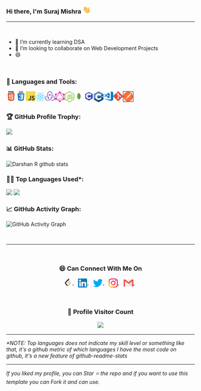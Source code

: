### Hi there, I'm Suraj Mishra <img src="https://github.com/surajmishra7241/surajmishra7241/blob/master/Assets/Hi.gif" width="22px">

---

<br />

- 🌱 I’m currently learning DSA
- 👯 I’m looking to collaborate on Web Development Projects
- 😄 
<!-- - ⚡ Fun fact: I'm in confusion, can you help me to choose the color for the website design -->

<br />


### 🧰 Languages and Tools:

 <img align="left" alt="HTML5" width="26px" src="https://github.com/surajmishra7241/SURAJMISHRA7241/blob/master/Assets/html.png" />
<img align="left" alt="CSS3" width="26px" src="https://github.com/surajmishra7241/surajmishra7241/blob/master/Assets/css.png" />
<img align="left" alt="JavaScript" width="26px" src="https://github.com/surajmishra7241/surajmishra7241/blob/master/Assets/javascript.svg" />
<img align="left" alt="React" width="26px" src="https://github.com/surajmishra7241/surajmishra7241/blob/master/Assets/react-2.svg" />
<img align="left" alt="React" width="26px" src="https://github.com/surajmishra7241/surajmishra7241/blob/master/Assets/redux.svg" />
<img align="left" alt="React" width="26px" src="https://github.com/surajmishra7241/surajmishra7241/blob/master/Assets/graphql.svg" />
<img align="left" alt="Node.js" width="26px" src="https://github.com/surajmishra7241/surajmishra7241/blob/master/Assets/nodejs-icon.svg" />
<img align="left" alt="React" width="26px" src="https://github.com/surajmishra7241/surajmishra7241/blob/master/Assets/mongodb-icon-1.svg" />
<img align="left" alt="C" width="26px" src="https://github.com/surajmishra7241/surajmishra7241/blob/master/Assets/c.png" />
<img align="left" alt="C++" width="26px" src="https://github.com/surajmishra7241/surajmishra7241/blob/master/Assets/c.svg" />

<img align="left" alt="Visual Studio Code" width="26px" src="https://github.com/surajmishra7241/surajmishra7241/blob/master/Assets/visual-studio-code.png" />
<img align="left" alt="Git" width="26px" src="https://github.com/surajmishra7241/surajmishra7241/blob/master/Assets/git-icon.svg" />

<img align="left" alt="postman" width="26px" border = "1px solid white"  color = "red" src="https://github.com/surajmishra7241/surajmishra7241/blob/master/Assets/hello.png" />

<br />
<br />


<!-- Profile Trophy -->
### 🏆 GitHub Profile Trophy:
<a href="https://github.com/ryo-ma/github-profile-trophy">
  <img width=800 src="https://github-profile-trophy.vercel.app/?username=surajmishra7241&column=8&theme=darkhub&no-frame=true&no-bg=true"/>
</a>


<!--   Stats -->
### 📊 GitHub Stats:
![Darshan R github stats](https://github-readme-stats.vercel.app/api?username=surajmishra7241&theme=nord&show_icons=true&count_private=true)
  
  
<!--   Top Languages Using -->
### 👨‍💻 Top Languages Used*:
![](https://github-profile-summary-cards.vercel.app/api/cards/repos-per-language?username=surajmishra7241&theme=nord_dark)
![](https://github-profile-summary-cards.vercel.app/api/cards/most-commit-language?username=surajmishra7241&theme=nord_dark)


<!--   GitHub stats graph -->
### 📈 GitHub Activity Graph:
 ![GitHub Activity Graph](https://activity-graph.herokuapp.com/graph?username=surajmishra7241&theme=github)

 <br> 
 
 <hr>
 
 <br>

  <div align="center">
  <h3><b>😄 Can Connect With Me On</b></h3>
  </div>
<p align="center">
<a href="https://www.leetcode.com/surajmishra7241" target="_blank">
  <img align="center" alt="Suraj Mishra | Portfolio" width="24px" src="https://github.com/SatYu26/SatYu26/blob/master/Assets/leetcode.png" />
</a> &nbsp;&nbsp;
<a href="https://www.linkedin.com/in/surajmishra7241/" target="_blank">
  <img align="center" alt="Suraj Mishra | Linkedin" width="24px" src="https://github.com/SatYu26/SatYu26/blob/master/Assets/Linkedin.svg" />
</a> &nbsp;&nbsp;
<a href="https://twitter.com/SurajMi12946065" target="_blank">
  <img align="center" alt="Suraj Mishra | Twitter" width="26px" src="https://github.com/SatYu26/SatYu26/blob/master/Assets/Twitter.svg" />
</a> &nbsp;&nbsp;
<a href="https://www.instagram.com/__nishank__mishra__/" target= "_blank">
  <img align="center" alt="Suraj Mishra | Instagram" width="24px" src="https://github.com/SatYu26/SatYu26/blob/master/Assets/Instagram.svg" />
</a> &nbsp;&nbsp;
<a href="mailto:surajmishra.sm797@gmail.com" target="_blank">
  <img align="center" alt="Suraj Mishra | Gmail" width="26px" src="https://github.com/SatYu26/SatYu26/blob/master/Assets/Gmail.svg" />
</a> &nbsp;&nbsp;
<!-- <a href="https://drive.google.com/file/d/1c6BS_cJqW9JwrqOfVH-3DgqkzeyZ9NXA/view">
    <img align="center" alt="Suraj Mishra | Resume" width="24px" src="https://github.com/SatYu26/SatYu26/blob/master/Assets/resume.png" />
</a> &nbsp;&nbsp; -->
<p>
  
<br>
  
<div align=center>
  <h3><b>📍 Profile Visitor Count</b></h3>
</div>
    
<!-- retro visitor counter -->  
<p align="center" >   
  <img src="https://profile-counter.glitch.me/surajmishra7241/count.svg" />  
</p>
   
  ---
  *\*NOTE: Top languages does not indicate my skill level or something like that, it's a github metric of which languages I have the most code on github, it's a new feature of github-readme-stats*
  
  ---
  *If you liked my profile, you can Star ⭐ the repo and if you want to use this template you can Fork it and can use.*
  
